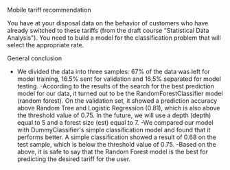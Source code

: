 Mobile tariff recommendation

You have at your disposal data on the behavior of customers who have already switched to these tariffs 
(from the draft course "Statistical Data Analysis"). You need to build a model for the classification problem that will select the appropriate rate.

General conclusion

- We divided the data into three samples: 
67% of the data was left for model training,
16.5% sent for validation and
16.5% separated for model testing.
-According to the results of the search for the best prediction model for our data, it turned out to be the RandomForestClassifier model (random forest). 
On the validation set, it showed a prediction accuracy above Random Tree and Logistic Regression (0.81), which is also above the threshold value of 0.75. 
In the future, we will use a depth (depth) equal to 5 and a forest size (est) equal to 7.
-We compared our model with DummyClassifier's simple classification model and found that it performs better. 
A simple classification showed a result of 0.68 on the test sample, which is below the threshold value of 0.75.
-Based on the above, it is safe to say that the Random Forest model is the best for predicting the desired tariff for the user.
